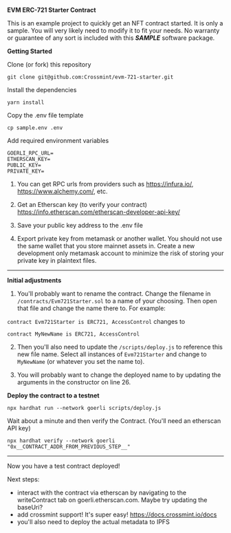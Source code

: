 **EVM ERC-721 Starter Contract**

This is an example project to quickly get an NFT contract started. It is only a sample. You will very likely need to modify it to fit your needs. No warranty or guarantee of any sort is included with this ***SAMPLE*** software package.

**Getting Started**

Clone (or fork) this repository

`git clone git@github.com:Crossmint/evm-721-starter.git`

Install the dependencies

`yarn install`

Copy the .env file template

`cp sample.env .env`

Add required environment variables

```env
GOERLI_RPC_URL=
ETHERSCAN_KEY=
PUBLIC_KEY=
PRIVATE_KEY=
```

1. You can get RPC urls from providers such as https://infura.io/, https://www.alchemy.com/, etc. 

2. Get an Etherscan key (to verify your contract)
https://info.etherscan.com/etherscan-developer-api-key/

3. Save your public key address to the .env file

4. Export private key from metamask or another wallet. You should not use the same wallet that you store mainnet assets in. Create a new development only metamask account to minimize the risk of storing your private key in plaintext files. 

---
**Initial adjustments**
1. You'll probably want to rename the contract. Change the filename in `/contracts/Evm721Starter.sol` to a name of your choosing. Then open that file and change the name there to. For example:

`contract Evm721Starter is ERC721, AccessControl` 
changes to

`contract MyNewName is ERC721, AccessControl`

2. Then you'll also need to update the `/scripts/deploy.js` to reference this new file name. Select all instances of `Evm721Starter` and change to `MyNewName` (or whatever you set the name to).

3. You will probably want to change the deployed name to by updating the arguments in the constructor on line 26. 

**Deploy the contract to a testnet**

`npx hardhat run --network goerli scripts/deploy.js`

Wait about a minute and then verify the Contract. (You'll need an etherscan API key)

`npx hardhat verify --network goerli "0x__CONTRACT_ADDR_FROM_PREVIOUS_STEP__"`

---

Now you have a test contract deployed!

Next steps:

* interact with the contract via etherscan by navigating to the writeContract tab on goerli.etherscan.com. Maybe try updating the baseUri?
* add crossmint support! It's super easy! https://docs.crossmint.io/docs
* you'll also need to deploy the actual metadata to IPFS 
